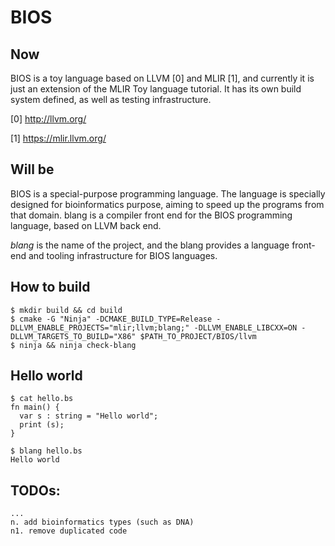 # BIOS

## Now

BIOS is a toy language based on LLVM [0] and MLIR [1], and currently it is just an extension of the MLIR Toy language tutorial. It has its own build system defined, as well as testing infrastructure.

[0] http://llvm.org/

[1] https://mlir.llvm.org/

## Will be

BIOS is a special-purpose programming language. The language is specially designed for bioinformatics purpose, aiming to speed up the programs from that domain. blang is a compiler front end for the BIOS programming language, based on LLVM back end.

*blang* is the name of the project, and the blang provides a language front-end and tooling infrastructure for BIOS languages.

## How to build

    $ mkdir build && cd build
    $ cmake -G "Ninja" -DCMAKE_BUILD_TYPE=Release -DLLVM_ENABLE_PROJECTS="mlir;llvm;blang;" -DLLVM_ENABLE_LIBCXX=ON -DLLVM_TARGETS_TO_BUILD="X86" $PATH_TO_PROJECT/BIOS/llvm
    $ ninja && ninja check-blang

## Hello world

    $ cat hello.bs
    fn main() {
      var s : string = "Hello world";
      print (s);
    }

    $ blang hello.bs
    Hello world

## TODOs:
    ...
    n. add bioinformatics types (such as DNA)
    n1. remove duplicated code
